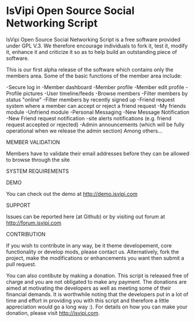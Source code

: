 IsVipi Open Source Social Networking Script
======

IsVipi Open Source Social Networking Script is a free software provided under GPL V.3. We therefore encourage individuals
to fork it, test it, modify it, enhance it and criticize it so as to help build an outstanding piece of software.

This is our first alpha release of the software which contains only the members area. Some of the basic functions of the
member area include:

-Secure log in
-Member dashboard
-Member profile
-Member edit profile
-Profile pictures
-User timeline/feeds
-Browse members
-Filter members by status "online"
-Filter members by recently signed up
-Friend request system where a member can accept or reject a friend request
-My friends module
-Unfriend module
-Personal Messaging
-New Message Notification
-New Friend request notification
-site alerts notifications (e.g. friend request accepted or rejected)
-Admin announcements (which will be fully operational when we release the admin section)
Among others...

MEMBER VALIDATION

Members have to validate their email addresses before they can be allowed to browse through the site

SYSTEM REQUIREMENTS


DEMO

You can check out the demo at http://demo.isvipi.com

SUPPORT

Issues can be reported here (at Github) or by visiting out forum at http://forum.isvipi.com

CONTRIBUTION

If you wish to contribute in any way, be it theme developement, core functionality or develop mods, please contact us. Alternatively, fork the project, make the modifications or enhancements you want then submit a pull request.

You can also contibute by making a donation. This script is released free of charge and you are not obligated to make any payment. The donations are aimed at motivating the developers as well as meeting some of their financial demands. It is worthwhile noting that the developers put in a lot of time and effort in providing you with this script and therefore a little appreciation would go a long way :). For details on how you can make your donation, please visit http://isvipi.com.
